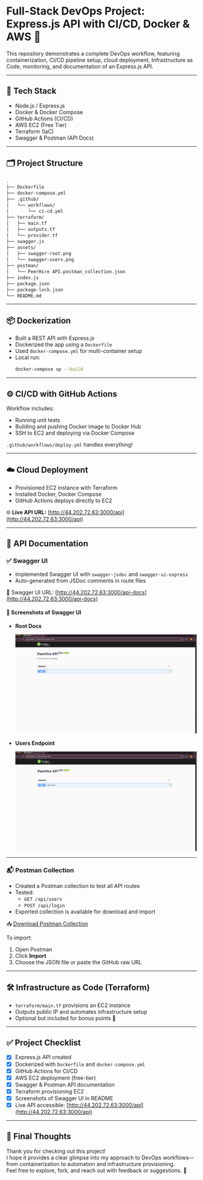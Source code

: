 
# Full-Stack DevOps Project: Express.js API with CI/CD, Docker & AWS 🚀

This repository demonstrates a complete DevOps workflow, featuring containerization, CI/CD pipeline setup, cloud deployment, Infrastructure as Code, monitoring, and documentation of an Express.js API.

---

## 🧰 Tech Stack

- Node.js / Express.js
- Docker & Docker Compose
- GitHub Actions (CI/CD)
- AWS EC2 (Free Tier)
- Terraform (IaC)
- Swagger & Postman (API Docs)

---

## 🗂️ Project Structure

```
.
├── Dockerfile
├── docker-compose.yml
├── .github/
│   └── workflows/
│       └── ci-cd.yml
├── terraform/
│   ├── main.tf
│   ├── outputs.tf
│   └── provider.tf
├── swagger.js
├── assets/
│   ├── swagger-root.png
│   └── swagger-users.png
├── postman/
│   └── PeerHire API.postman_collection.json
├── index.js
├── package.json
├── package-lock.json
└── README.md
```

---

## 📦 Dockerization

- Built a REST API with Express.js
- Dockerized the app using a `Dockerfile`
- Used `docker-compose.yml` for multi-container setup
- Local run:
  ```bash
  docker-compose up --build
  ```

---

## ⚙️ CI/CD with GitHub Actions

Workflow includes:
- Running unit tests
- Building and pushing Docker image to Docker Hub
- SSH to EC2 and deploying via Docker Compose

`.github/workflows/deploy.yml` handles everything!

---

## ☁️ Cloud Deployment

- Provisioned EC2 instance with Terraform
- Installed Docker, Docker Compose
- GitHub Actions deploys directly to EC2

🌐 **Live API URL:** [http://44.202.72.63:3000/api](http://44.202.72.63:3000/api)

---

## 🧾 API Documentation

### ✅ Swagger UI

- Implemented Swagger UI with `swagger-jsdoc` and `swagger-ui-express`
- Auto-generated from JSDoc comments in route files

📄 Swagger UI URL: [http://44.202.72.63:3000/api-docs](http://44.202.72.63:3000/api-docs)

#### 📸 Screenshots of Swagger UI

- **Root Docs**

  ![Swagger Root](./assets/swagger-root.png)

- **Users Endpoint**

  ![Swagger Users](./assets/swagger-users.png)

---

### 📬 Postman Collection

- Created a Postman collection to test all API routes
- Tested:
  - `GET /api/users`
  - `POST /api/login`
- Exported collection is available for download and import

📥 [Download Postman Collection](https://github.com/prem-pjena/express-api-devops/blob/main/postman/PeerHire%20API.postman_collection.json)

To import:
1. Open Postman
2. Click **Import**
3. Choose the JSON file or paste the GitHub raw URL

---

## 🛠️ Infrastructure as Code (Terraform)

- `terraform/main.tf` provisions an EC2 instance
- Outputs public IP and automates infrastructure setup
- Optional but included for bonus points 🎯

---

## ✅ Project Checklist

- [x] Express.js API created
- [x] Dockerized with `Dockerfile` and `docker-compose.yml`
- [x] GitHub Actions for CI/CD
- [x] AWS EC2 deployment (free-tier)
- [x] Swagger & Postman API documentation
- [x] Terraform provisioning EC2
- [x] Screenshots of Swagger UI in README
- [x] Live API accessible: [http://44.202.72.63:3000/api](http://44.202.72.63:3000/api)

---

## 🙌 Final Thoughts

Thank you for checking out this project!  
I hope it provides a clear glimpse into my approach to DevOps workflows—from containerization to automation and infrastructure provisioning.  
Feel free to explore, fork, and reach out with feedback or suggestions. 🚀
